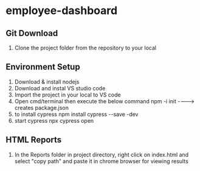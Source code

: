 # employee-dashboard

Git Download
-------------
1) Clone the project folder from the repository to your local

Environment Setup
-------------------

1) Download & install nodejs
2) Download and instal VS studio code
3) Import the project in your local to VS code
4) Open cmd/terminal then execute the below command
    npm -i init    ----> creates package.json
5) to install cypress
    npm install cypress --save -dev
6) start cypress
    npx cypress open

HTML Reports
-------------

1) In the Reports folder in project directory, right click on index.html and select "copy path" and paste it in chrome browser for viewing results